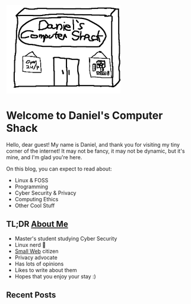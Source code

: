 <img style="max-width: 308px; max-height: 308px; margin-left: auto; margin-right: auto;" src="./images/logo.png" alt="Daniel's Computer Shack Logo">

# Welcome to Daniel's Computer Shack

Hello, dear guest! My name is Daniel, and thank you for visiting my tiny corner of the internet! It may not be fancy, it may not be dynamic, but it's mine, and I'm glad you're here.

On this blog, you can expect to read about:

- Linux & FOSS
- Programming
- Cyber Security & Privacy
- Computing Ethics
- Other Cool Stuff

## TL;DR [About Me](./about)

- Master's student studying Cyber Security
- Linux nerd 🐧
- [Small Web](https://web.archive.org/web/20230402091636/https://smallweb.page/why) citizen
- Privacy advocate
- Has lots of opinions
- Likes to write about them
- Hopes that you enjoy your stay :)

## Recent Posts

<!-- An <archive> tag with a count attribute will show that count of the most recent posts! For a "more posts" button add a more attribute with your archive link. -->

<archive count="4" more="./archive"></archive>

<!-- The "more posts" button will not appear if there are fewer or equal posts to the count attribute. -->
